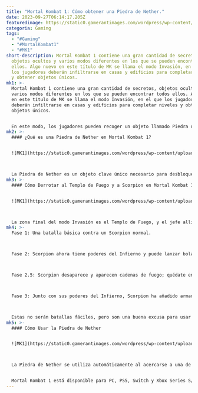 ```yaml
---
title: "Mortal Kombat 1: Cómo obtener una Piedra de Nether."
date: 2023-09-27T06:14:17.205Z
featuredimage: https://static0.gamerantimages.com/wordpress/wp-content/uploads/2023/09/mortal-kombat-1-nether-stone-fire-temple-how-to-get-012.jpg?q=50&fit=contain&w=1140&h=&dpr=1.5
categoria: Gaming
tags:
  - "#Gaming"
  - "#MortalKombat1"
  - "#MK1"
short-description: Mortal Kombat 1 contiene una gran cantidad de secretos,
  objetos ocultos y varios modos diferentes en los que se pueden encontrar todos
  ellos. Algo nuevo en este título de MK se llama el modo Invasión, en el que
  los jugadores deberán infiltrarse en casas y edificios para completar niveles
  y obtener objetos únicos.
mk1: >-
  Mortal Kombat 1 contiene una gran cantidad de secretos, objetos ocultos y
  varios modos diferentes en los que se pueden encontrar todos ellos. Algo nuevo
  en este título de MK se llama el modo Invasión, en el que los jugadores
  deberán infiltrarse en casas y edificios para completar niveles y obtener
  objetos únicos.


  En este modo, los jugadores pueden recoger un objeto llamado Piedra de Nether; no es un objeto fácil de conseguir, pero vale la pena el esfuerzo de obtenerlo. Para conseguirlo, los jugadores tendrán que completar una buena parte del modo Invasión y derrotar a algunos enemigos viciosos.
mk2: >-
  #### ¿Qué es una Piedra de Nether en Mortal Kombat 1?


  ![MK1](https://static0.gamerantimages.com/wordpress/wp-content/uploads/2023/09/mortal-kombat-1-nether-stone-fire-temple-how-to-get-01.jpg?q=50&fit=crop&w=1500&dpr=1.5 "MK1")



  La Piedra de Nether es un objeto clave único necesario para desbloquear todo lo que está bloqueado detrás de las paredes de fuego en el modo Invasión. Sin este objeto, todas las skins y otras recompensas ocultas detrás de estas paredes seguirán siendo inaccesibles. Hasta ahora, solo hay una Piedra de Nether en Mortal Kombat 1 y solo se puede obtener de una fuente: Scorpion.
mk3: >-
  #### Cómo Derrotar al Templo de Fuego y a Scorpion en Mortal Kombat 1


  ![MK1](https://static0.gamerantimages.com/wordpress/wp-content/uploads/2023/09/mortal-kombat-1-nether-stone-fire-temple-how-to-get-05.jpg?q=50&fit=crop&w=1500&dpr=1.5 "MK1")



  La zona final del modo Invasión es el Templo de Fuego, y el jefe allí es una versión ardiente de Scorpion. No es una batalla fácil de enfrentar; esta versión mejorada de Scorpion tiene varias fases, cada una más difícil que la anterior. La primera pelea será una batalla básica contra un Scorpion normal, pero las segunda y tercera fases agregan poderes de fuego y más salud. Asegúrate de usar un Talismán que te proteja contra el daño de fuego aquí.
mk4: >-
  Fase 1: Una batalla básica contra un Scorpion normal.



  Fase 2: Scorpion ahora tiene poderes del Infierno y puede lanzar bolas de fuego.



  Fase 2.5: Scorpion desaparece y aparecen cadenas de fuego; quédate en los espacios donde no hay cadenas de fuego para evitar daños.



  Fase 3: Junto con sus poderes del Infierno, Scorpion ha añadido armadura de fuego.



  Estas no serán batallas fáciles, pero son una buena excusa para usar algunos de esos Konsumables y Talismanes de fuego. Así que cárgate antes de entrar y ten cuidado de recibir la menor cantidad de daño posible. Además, asegúrate de hacer coincidir bien al luchar contra el enemigo con un gran luchador con un Kameo adecuado.
mk5: >-
  #### Cómo Usar la Piedra de Nether


  ![MK1](https://static0.gamerantimages.com/wordpress/wp-content/uploads/2023/09/mortal-kombat-1-nether-stone-fire-temple-how-to-get-04.jpg?q=50&fit=crop&w=1500&dpr=1.5 "MK1")



  La Piedra de Nether se utiliza automáticamente al acercarse a una de las áreas bloqueadas por el fuego. Asegúrate de regresar a través de cada una de las Mesetas, completando cada área y buscando cada pared de fuego para obtener todos los tesoros disponibles en el primer modo Invasión de la Temporada 1.


  Mortal Kombat 1 está disponible para PC, PS5, Switch y Xbox Series S/X.
---
```

